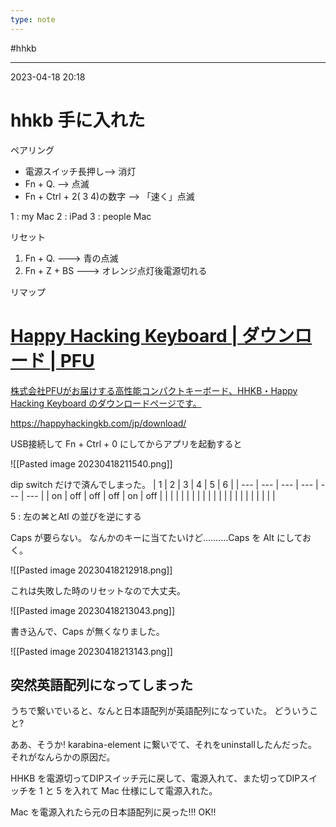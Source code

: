 ```yaml
---
type: note
---
```


#hhkb

---
2023-04-18  20:18

# hhkb 手に入れた

ペアリング
* 電源スイッチ長押し--> 消灯
* Fn + Q. --> 点滅
* Fn + Ctrl + 2( 3 4)の数字  --> 「速く」点滅

1  : my Mac
2 : iPad
3 : people Mac


リセット
1. Fn + Q. ---> 青の点滅
2. Fn + Z + BS ---> オレンジ点灯後電源切れる

リマップ

<div class="rich-link-card-container"><a class="rich-link-card" href="https://happyhackingkb.com/jp/download/" target="_blank">
	<div class="rich-link-image-container">
		<div class="rich-link-image" style="background-image: url('https://happyhackingkb.com/ogp.png')">
	</div>
	</div>
	<div class="rich-link-card-text">
		<h1 class="rich-link-card-title">Happy Hacking Keyboard | ダウンロード | PFU</h1>
		<p class="rich-link-card-description">
		株式会社PFUがお届けする高性能コンパクトキーボード、HHKB・Happy Hacking Keyboard のダウンロードページです。
		</p>
		<p class="rich-link-href">
		https://happyhackingkb.com/jp/download/
		</p>
	</div>
</a></div>

USB接続して Fn + Ctrl + 0 にしてからアプリを起動すると

![[Pasted image 20230418211540.png]]

dip switch だけで済んでしまった。
| 1   | 2   | 3   | 4   | 5   | 6   |
| --- | --- | --- | --- | --- | --- |
| on  | off | off | off | on  | off |
|     |     |     |     |     |     |
|     |     |     |     |     |     |
|     |     |     |     |     |     |




5 :  左の⌘とAtl の並びを逆にする

Caps が要らない。
なんかのキーに当てたいけど..........Caps を Alt にしておく。

![[Pasted image 20230418212918.png]]

これは失敗した時のリセットなので大丈夫。

![[Pasted image 20230418213043.png]]

書き込んで、Caps が無くなりました。

![[Pasted image 20230418213143.png]]


## 突然英語配列になってしまった

うちで繋いでいると、なんと日本語配列が英語配列になっていた。
どういうこと?

ああ、そうか! karabina-element に繋いでて、それをuninstallしたんだった。
それがなんらかの原因だ。

HHKB を電源切ってDIPスイッチ元に戻して、電源入れて、また切ってDIPスイッチを 1 と 5 を入れて Mac 仕様にして電源入れた。

Mac を電源入れたら元の日本語配列に戻った!!!
OK!!


